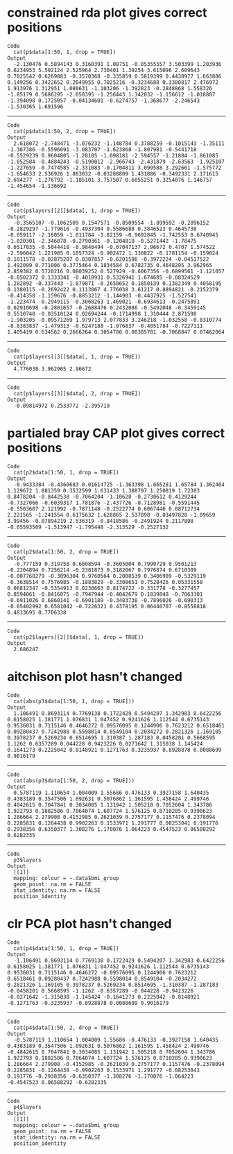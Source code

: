 # constrained rda plot gives correct positions

    Code
      cat(p$data[1:50, 1, drop = TRUE])
    Output
      -2.130476 0.5894143 0.3160391 1.08751 -0.05355557 3.503399 1.203936 0.6234953 5.592124 2.525964 2.730401 1.39254 3.615096 2.609643 0.7825542 0.6269883 -0.3570368 -0.335859 0.5819399 0.4438977 1.663886 0.149256 0.3422652 0.2049955 0.7025216 -0.3234688 0.3380817 2.476972 1.913976 1.312951 1.080631 -1.103206 -1.392823 -0.2848868 1.558326 -1.85179 0.5686295 -2.050395 -1.256443 1.342032 -1.156612 -1.018807 -1.394098 0.1725057 -0.04134601 -0.6274757 -1.368677 -2.246543 -1.530365 1.691596

---

    Code
      cat(p$data[1:50, 2, drop = TRUE])
    Output
      2.618072 -2.748471 -3.076232 -1.148784 0.3788259 -0.1015143 -1.35111 -1.367386 -0.5596091 -3.083707 -1.623868 -1.807981 -0.5441718 -0.5529239 0.9604805 -1.28105 -1.098181 -2.594557 -1.21884 -1.861085 -1.052584 -0.4884243 -0.5190012 -2.966743 -2.431879 -2.63563 -1.925107 -1.227659 -0.7474585 -2.331083 -0.1704811 3.099588 3.292661 -1.575772 -1.654633 2.536926 1.863032 -0.03288809 1.431886 -0.3492331 2.171615 2.694277 -1.276792 -1.185101 3.757507 0.6055251 0.3254076 1.146757 -1.454654 -1.136692

---

    Code
      cat(p$layers[[2]]$data[, 1, drop = TRUE])
    Output
      -0.3565107 -0.1062509 0.1547571 -0.8509554 -1.899592 -0.2096152 -0.2829297 -1.779616 -0.4937304 0.5586688 0.3846523 0.4645738 -0.059117 -2.16059 -1.011784 -1.82159 -0.9692845 -1.742553 0.6740945 -1.020301 -2.346078 -0.2790361 -0.1204818 -0.5271442 -1.78475 0.6517035 -0.5044418 -0.9840494 -0.07047137 2.96672 0.4707 1.574522 -2.596042 1.221985 0.1057324 -0.902472 1.130822 -0.1781154 -0.159024 0.1011578 -0.02875207 0.8307857 -0.6201586 -0.3972224 -0.04517522 1.492099 0.771006 0.3775464 0.1834584 0.6782735 0.4648295 3.962965 2.859382 0.5720216 0.08039252 0.527929 -0.6067356 -0.6899561 -1.121057 -0.8502372 0.1333341 -0.4010931 0.5326941 1.674685 -0.08324529 1.282892 -0.337443 -1.879871 -0.2650652 0.1850139 0.1382349 0.4058195 0.1380115 -0.2692422 0.1113067 4.776038 3.61217 0.8894821 -0.2152379 -0.414358 -1.159676 -0.8853212 -1.144903 -0.4437925 -1.527541 -1.223474 -0.2949115 -0.3068263 1.469021 -0.6934613 -0.2475891 0.02910698 -0.2801657 -0.2688476 0.2432086 -0.5492048 -0.3459145 0.5510748 -0.03510124 0.02694244 -0.1714998 1.310444 2.871598 -1.903205 -0.09571269 1.979713 2.077833 3.246218 -1.032558 -0.8310774 -0.8383837 -1.479313 -0.6247188 -1.976837 -0.4051784 -0.7227111 1.405419 0.634562 0.2666264 0.3054786 0.00385781 -0.7068847 0.07462064

---

    Code
      cat(p$layers[[3]]$data[, 1, drop = TRUE])
    Output
      4.776038 3.962965 2.96672

---

    Code
      cat(p$layers[[3]]$data[, 2, drop = TRUE])
    Output
      -0.09814972 0.2533772 -2.395719

# partialed bray CAP plot gives correct positions

    Code
      cat(p2$data[1:50, 1, drop = TRUE])
    Output
      -0.9433384 -0.4360683 0.01614725 -1.363398 1.665281 1.65784 1.362464 1.129672 1.881359 0.3532599 1.631433 1.388797 1.250819 1.72303 0.8478204 -0.8442538 -0.7064204 -1.10628 -0.2730612 0.4129244 -0.7327066 -0.6039317 1.781876 -2.437726 -0.7128981 -0.5591445 -0.5503607 2.121992 -0.7871148 -0.2522774 0.6067446 0.08712734 2.221565 -1.241554 0.6175632 1.628865 2.537898 -0.03497828 -1.09659 3.99456 -0.07894219 2.536319 -0.8418586 -0.2491924 0.2117898 -0.05593509 -1.513947 -1.795448 -2.313529 -0.2527132

---

    Code
      cat(p2$data[1:50, 2, drop = TRUE])
    Output
      -0.777159 0.319758 0.6808594 -0.3605004 0.7990729 0.9501213 -0.2204894 0.7256214 -0.2381873 0.3182067 0.7976874 0.6710309 -0.007768279 -0.3096304 0.9760564 0.2008539 0.3406989 -0.5329119 -0.3638514 0.7576985 -0.1883829 -0.3308651 0.7528426 0.05331558 0.06812347 -0.5354913 0.0230663 0.8174722 -0.331778 -0.3277457 0.8594061 -0.8416075 -0.7947944 -0.4042679 0.1839848 -0.7063301 -0.6911026 0.6860141 -0.6901189 -0.3483738 -0.7896026 -0.690313 -0.05402992 0.6581042 -0.7226321 0.4378195 0.06440707 -0.8558818 0.4833695 0.7706338

---

    Code
      cat(p2$layers[[2]]$data[, 1, drop = TRUE])
    Output
      2.686247

# aitchison plot hasn't changed

    Code
      cat(abs(p3$data[1:50, 1, drop = TRUE]))
    Output
      1.106491 0.8693114 0.7769138 0.1722429 0.5494207 1.342983 0.6422256 0.6158025 1.381771 1.076831 1.047452 0.9241626 1.112544 0.6735143 0.9536031 0.7115146 0.4646272 0.09576095 0.1244906 0.7623212 0.6518461 0.09280437 0.7242988 0.5598014 0.8549104 0.2034272 0.2821326 1.169105 0.3978237 0.5269234 0.8514695 1.310387 1.287183 0.0458201 0.5668595 1.1262 0.6357289 0.044228 0.9423226 0.0271642 1.315038 1.145424 0.1641273 0.2225042 0.8148921 0.1271763 0.3235937 0.8928878 0.0088699 0.9016179

---

    Code
      cat(abs(p3$data[1:50, 2, drop = TRUE]))
    Output
      0.5787119 1.110654 1.004009 1.55686 0.476133 0.3927158 1.640435 0.4383189 0.3547506 1.092631 0.5076862 1.161595 1.458424 2.499746 0.4842615 0.7047841 0.3034085 1.131942 1.505218 0.7052604 1.343786 1.922793 0.1882586 0.7064074 1.607724 1.576125 0.8710285 0.9390623 1.286664 2.279908 0.4152985 0.2621039 0.2757177 0.1157476 0.2378094 0.2285831 0.1264438 0.9902263 0.1533971 1.291777 0.08253041 0.191776 0.2938356 0.6350377 1.308276 1.170076 1.064223 0.4547523 0.06588292 0.6282335

---

    Code
      p3$layers
    Output
      [[1]]
      mapping: colour = ~.data$bmi_group 
      geom_point: na.rm = FALSE
      stat_identity: na.rm = FALSE
      position_identity 
      

# clr PCA plot hasn't changed

    Code
      cat(p4$data[1:50, 1, drop = TRUE])
    Output
      -1.106491 0.8693114 0.7769138 0.1722429 0.5494207 1.342983 0.6422256 0.6158025 1.381771 1.076831 1.047452 0.9241626 1.112544 0.6735143 0.9536031 0.7115146 0.4646272 -0.09576095 0.1244906 0.7623212 0.6518461 0.09280437 0.7242988 0.5598014 0.8549104 -0.2034272 0.2821326 1.169105 0.3978237 0.5269234 0.8514695 -1.310387 -1.287183 -0.0458201 0.5668595 -1.1262 -0.6357289 -0.044228 -0.9423226 -0.0271642 -1.315038 -1.145424 -0.1641273 0.2225042 -0.8148921 -0.1271763 -0.3235937 -0.8928878 0.0088699 0.9016179

---

    Code
      cat(p4$data[1:50, 2, drop = TRUE])
    Output
      -0.5787119 1.110654 1.004009 1.55686 -0.476133 -0.3927158 1.640435 0.4383189 0.3547506 1.092631 0.5076862 1.161595 1.458424 2.499746 -0.4842615 0.7047841 0.3034085 1.131942 1.505218 0.7052604 1.343786 1.922793 0.1882586 0.7064074 1.607724 1.576125 0.8710285 0.9390623 1.286664 2.279908 -0.4152985 -0.2621039 0.2757177 0.1157476 -0.2378094 0.2285831 -0.1264438 -0.9902263 0.1533971 1.291777 -0.08253041 0.191776 -0.2938356 -0.6350377 -1.308276 -1.170076 -1.064223 -0.4547523 0.06588292 -0.6282335

---

    Code
      p4$layers
    Output
      [[1]]
      mapping: colour = ~.data$bmi_group 
      geom_point: na.rm = FALSE
      stat_identity: na.rm = FALSE
      position_identity 
      


